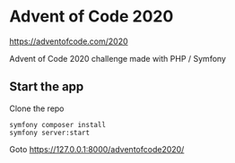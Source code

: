 # Advent of Code 2020

https://adventofcode.com/2020

Advent of Code 2020 challenge made with PHP / Symfony

## Start the app

Clone the repo

```shell script
symfony composer install
symfony server:start
```

Goto https://127.0.0.1:8000/adventofcode2020/

